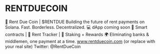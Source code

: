 # RENTDUECOIN
🚀 Rent Due Coin | $RENTDUE Building the future of rent payments on Solana. Fast. Borderless. Decentralized.  💻 dApp coming soon 🔐 Smart contracts | 📲 Rent Tracker | 💸 Staking + Rewards 🌍 Eliminating banks &amp; middlemen, one payment at a time.  www.rentduecoin.com (or replace with your real site) Twitter: @RentDueCoin
